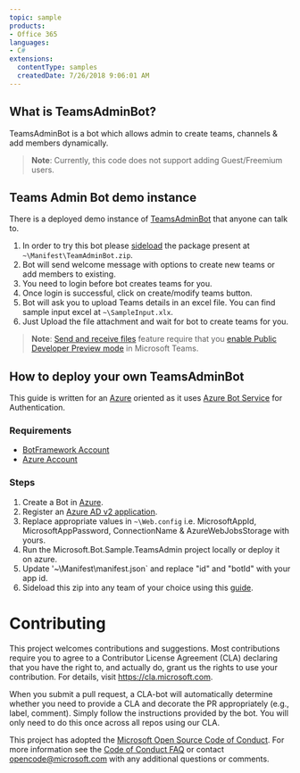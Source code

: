 ```yaml
---
topic: sample
products:
- Office 365
languages:
- C#
extensions:
  contentType: samples
  createdDate: 7/26/2018 9:06:01 AM
---
```

## What is TeamsAdminBot?

TeamsAdminBot is a bot which allows admin to create teams, channels & add members dynamically.
>**Note**: Currently, this code does not support adding Guest/Freemium users.

## Teams Admin Bot demo instance

There is a deployed demo instance of [TeamsAdminBot](https://teamsadminbot.azurewebsites.net) that anyone can talk to.

1. In order to try this bot please [sideload](https://docs.microsoft.com/en-us/microsoftteams/platform/concepts/apps/apps-upload#upload-your-package-into-a-team-using-the-store) the package present at `~\Manifest\TeamAdminBot.zip`.
2. Bot will send welcome message with options to create new teams or add members to existing.
3. You need to login before bot creates teams for you.
4. Once login is successful, click on create/modify teams button.
5. Bot will ask you to upload Teams details in an excel file. You can find sample input excel at `~\SampleInput.xlx`.
6. Just Upload the file attachment and wait for bot to create teams for you. 
>**Note**: [Send and receive files](https://docs.microsoft.com/en-us/microsoftteams/platform/concepts/bots/bots-files) feature require that you [enable Public Developer Preview mode](https://msdn.microsoft.com/en-us/microsoft-teams/publicpreview) in Microsoft Teams.


## How to deploy your own TeamsAdminBot

This guide is written for an [Azure](https://azure.microsoft.com) oriented as it uses [Azure Bot Service](https://docs.microsoft.com/en-us/azure/bot-service/bot-builder-tutorial-authentication?view=azure-bot-service-3.0) for Authentication.

### Requirements
* [BotFramework Account](https://dev.botframework.com/)
* [Azure Account](https://azure.microsoft.com/en-us/)

### Steps
1. Create a Bot in [Azure](https://azure.microsoft.com/en-us/).
2. Register an [Azure AD v2 application](https://docs.microsoft.com/en-us/azure/bot-service/bot-builder-tutorial-authentication?view=azure-bot-service-3.0#to-register-an-azure-ad-v2-application).
3. Replace appropriate values in `~\Web.config` i.e. MicrosoftAppId, MicrosoftAppPassword, ConnectionName & AzureWebJobsStorage with yours.
4. Run the Microsoft.Bot.Sample.TeamsAdmin project locally or deploy it on azure.
5. Update '~\Manifest\manifest.json` and replace "id" and "botId" with your app id.
6. Sideload this zip into any team of your choice using this [guide](https://msdn.microsoft.com/en-us/microsoft-teams/sideload).

# Contributing

This project welcomes contributions and suggestions.  Most contributions require you to agree to a
Contributor License Agreement (CLA) declaring that you have the right to, and actually do, grant us
the rights to use your contribution. For details, visit https://cla.microsoft.com.

When you submit a pull request, a CLA-bot will automatically determine whether you need to provide
a CLA and decorate the PR appropriately (e.g., label, comment). Simply follow the instructions
provided by the bot. You will only need to do this once across all repos using our CLA.

This project has adopted the [Microsoft Open Source Code of Conduct](https://opensource.microsoft.com/codeofconduct/).
For more information see the [Code of Conduct FAQ](https://opensource.microsoft.com/codeofconduct/faq/) or
contact [opencode@microsoft.com](mailto:opencode@microsoft.com) with any additional questions or comments.